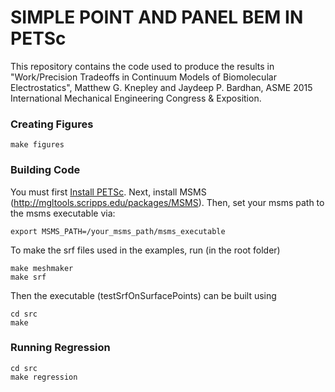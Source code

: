 # SIMPLE POINT AND PANEL BEM IN PETSc #

This repository contains the code used to produce the results in "Work/Precision Tradeoffs in Continuum Models of Biomolecular Electrostatics", Matthew G. Knepley and Jaydeep P. Bardhan, ASME 2015 International Mechanical Engineering Congress & Exposition.

### Creating Figures ###

```
make figures
```

### Building Code ###

You must first [Install PETSc](http://www.mcs.anl.gov/petsc/documentation/installation.html).
Next, install MSMS (http://mgltools.scripps.edu/packages/MSMS).
Then, set your msms path to the msms executable via:
```
export MSMS_PATH=/your_msms_path/msms_executable
```

To make the srf files used in the examples, run (in the root folder)
```
make meshmaker
make srf
```

Then the executable (testSrfOnSurfacePoints) can be built using
```
cd src
make
```

### Running Regression ###

```
cd src
make regression
```